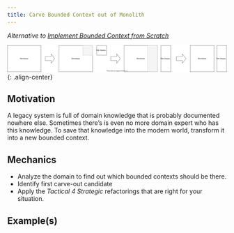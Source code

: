 ```yaml
---
title: Carve Bounded Context out of Monolith
---
```


*Alternative to [Implement Bounded Context from Scratch](implement-bounded-context-from-scratch)*

![](../../images/domain-driven-refactorings/strategic/extract-bounded-context.drawio.svg){: .align-center}

## Motivation

A legacy system is full of domain knowledge that is probably documented nowhere else. Sometimes there’s is even no more domain expert who has this knowledge. To save that knowledge into the modern world, transform it into a new bounded context.

## Mechanics

- Analyze the domain to find out which bounded contexts should be there.
- Identify first carve-out candidate
- Apply the *Tactical 4 Strategic* refactorings that are right for your situation.

## Example(s)
